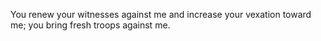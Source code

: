 You renew your witnesses against me and increase your vexation toward me; you bring fresh troops against me.
